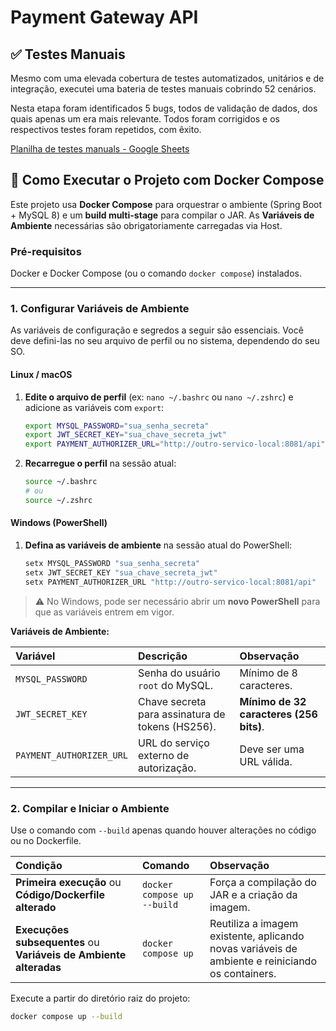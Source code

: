 # Payment Gateway API

## ✅ Testes Manuais

Mesmo com uma elevada cobertura de testes automatizados, unitários e de integração, 
executei uma bateria de testes manuais cobrindo 52 cenários. 

Nesta etapa foram identificados 5 bugs, todos de validação de dados,
dos quais apenas um era mais relevante. Todos foram corrigidos e os 
respectivos testes foram repetidos, com êxito.

[Planilha de testes manuals - Google Sheets](https://docs.google.com/spreadsheets/d/1Vn1TLUCuKpbDOMiU2uNNofOcIm2Y1hBNCA6T32BERrQ/edit?usp=sharing)


## 🚀 Como Executar o Projeto com Docker Compose

Este projeto usa **Docker Compose** para orquestrar o ambiente (Spring Boot + MySQL 8) e um **build multi-stage** para compilar o JAR. As **Variáveis de Ambiente** necessárias são obrigatoriamente carregadas via Host.

### Pré-requisitos

Docker e Docker Compose (ou o comando `docker compose`) instalados.

---

### 1. Configurar Variáveis de Ambiente

As variáveis de configuração e segredos a seguir são essenciais. Você deve defini-las no seu arquivo de perfil ou no sistema, dependendo do seu SO.

#### Linux / macOS

1. **Edite o arquivo de perfil** (ex: `nano ~/.bashrc` ou `nano ~/.zshrc`) e adicione as variáveis com `export`:

    ```bash
    export MYSQL_PASSWORD="sua_senha_secreta"
    export JWT_SECRET_KEY="sua_chave_secreta_jwt"
    export PAYMENT_AUTHORIZER_URL="http://outro-servico-local:8081/api"
    ```

2. **Recarregue o perfil** na sessão atual:

    ```bash
    source ~/.bashrc
    # ou
    source ~/.zshrc
    ```

#### Windows (PowerShell)

1. **Defina as variáveis de ambiente** na sessão atual do PowerShell:

    ```powershell
    setx MYSQL_PASSWORD "sua_senha_secreta"
    setx JWT_SECRET_KEY "sua_chave_secreta_jwt"
    setx PAYMENT_AUTHORIZER_URL "http://outro-servico-local:8081/api"
    ```

> ⚠️ No Windows, pode ser necessário abrir um **novo PowerShell** para que as variáveis entrem em vigor.

**Variáveis de Ambiente:**

| Variável | Descrição | Observação                              |
| :--- | :--- |:----------------------------------------|
| `MYSQL_PASSWORD` | Senha do usuário `root` do MySQL. | Mínimo de 8 caracteres.                 |
| `JWT_SECRET_KEY` | Chave secreta para assinatura de tokens (HS256). | **Mínimo de 32 caracteres (256 bits)**. |
| `PAYMENT_AUTHORIZER_URL`| URL do serviço externo de autorização. | Deve ser uma URL válida.                |

---

### 2. Compilar e Iniciar o Ambiente

Use o comando com `--build` apenas quando houver alterações no código ou no Dockerfile.

| Condição | Comando | Observação |
| :--- | :--- | :--- |
| **Primeira execução** ou **Código/Dockerfile alterado** | `docker compose up --build` | Força a compilação do JAR e a criação da imagem. |
| **Execuções subsequentes** ou **Variáveis de Ambiente alteradas** | `docker compose up` | Reutiliza a imagem existente, aplicando novas variáveis de ambiente e reiniciando os containers. |

Execute a partir do diretório raiz do projeto:

```bash
docker compose up --build
